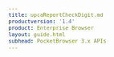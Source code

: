 ```yaml
---
title: upcaReportCheckDigit.md
productversion: '1.4'
product: Enterprise Browser
layout: guide.html
subhead: PocketBrowser 3.x APIs
---
```

﻿<html>
  <head>
    <META http-equiv="Content-Type" content="text/html; charset=utf-8">
    <style>
					body
					{
					font-family:verdana,arial,helvetica;
					font-size:x-small;
					margin:20;
					}
					h1
					{
					font-family:verdana,arial,helvetica;
					font-size:medium;
					font-weight:bold;
					}
					th
					{
					font-family:verdana,arial,helvetica;
					font-size:x-small;
					font-weight:bold;
					text-align:left;
					background-color:#CCCCCC;
					}
					td
					{
					font-family:verdana,arial,helvetica;
					font-size:x-small;
					text-align:left;
					}
					.clsRef
					{
					font-family:verdana,arial,helvetica;
					font-size:small;
					color:#003399;
					font-weight:bold;
					text-align:left;
					}
					.clsSyntax
					{
					font-family:courier;
					font-size:x-small;
					text-align:left;
					background-color:#ffffff;
					}
					.clsSyntaxHeadings
					{
					font-family:verdana,arial,helvetica;
					font-size:x-small;
					font-weight:bold;
					text-align:left;
					color:#000066;
					background-color:#efeff7;
					border-bottom: #c8cdde 1px solid;
					}
					.clsSyntaxCells
					{
					font-family:verdana,arial,helvetica;
					font-size:x-small;
					text-align:left;
					background-color:#f7f7ff;
					border-bottom: #d5d5d3 1px solid;
					}
				</style>
    <title>upcaReportCheckDigit</title><script type="text/javascript" language="Javascript">
					
					function ToggleSpan(SpanId, ImgID)
					{
						var path = '../../Resources/'
					//Toggle the span view on or off
					var Rollup = document.all.item(SpanId);
					var RollupImg = document.all.item(ImgID);
					var ToggleExpand = path + 'ToggleExpand.gif';
					var ToggleCollapse = path + 'ToggleCollapse.gif';
					Rollup.style.display = (Rollup.style.display=='none' ? 'block' : 'none');
					RollupImg.src = (Rollup.style.display=='none' ? ToggleExpand : ToggleCollapse);
					}

					function CopyTemplate(sControl)
					{
					//Copy the template values held in the appropriate textarea to clipboard
					if (window.clipboardData)
					{
					window.clipboardData.setData("Text", document.all.item(sControl).value);
					}
					return false;
					}
					
				</script></head>
  <body topmargin="0" leftmargin="0" marginheight="0" marginwidth="0" bgcolor="#ffffff" text="#000000">
    <table width="100%">
      <tr>
        <td valign="middle" width="95%">
          <h1>upcaReportCheckDigit META Tag</h1>
        </td>
        <td width="5%"><img valign="middle" id="imgSymbolLogo" alt="Symbol Inc" src="../../Resources/Logo.gif"></td>
      </tr>
    </table>
    <hr size="1">
    <p>
					The 
					<b>upcaReportCheckDigit</b> META Tag is an action tag used to set the upca ReportCheckDigit property which enables reporting of the bar code check digit(s).</p>
    <p class="clsRef"><nobr><span class="ToggleView" onclick="ToggleSpan('SyntaxSpan', 'imgSyntaxToggle')"><img align="absmiddle" id="imgSyntaxToggle" alt="Syntax Toggle" onmouseover="this.style.cursor='hand'" src="../../Resources/ToggleCollapse.gif&#xA;						">
					Syntax
				</span></nobr></p>
    <div id="SyntaxSpan" style="display:block">
      <blockquote>
        <table class="clsSyntax" cellspacing="1" cellpadding="3" width="95%">
          <tr>
            <th class="clsSyntaxHeadings">upcaReportCheckDigit (META Tag) Syntax
						</th>
          </tr>
          <tr>
            <td class="clsSyntaxCells">
              <p>&lt;META HTTP-Equiv="scanner" content="upcaReportCheckDigit:[parameter]"&gt;</p>
            </td>
          </tr>
        </table>
      </blockquote><br></div>
    <p class="clsRef"><span class="ToggleView" onclick="ToggleSpan('ParametersWSpan', 'imgParametersWToggle')"><img align="absmiddle" id="imgParametersWToggle" alt="ParametersW Toggle" onmouseover="this.style.cursor='hand'" src="../../Resources/ToggleCollapse.gif&#xA;					"></span>
			Parameters
		</p>
    <div id="ParametersWSpan" style="display:block">
      <blockquote>
				Items listed in this section indicate parameters, or attributes which can be set.
				<BR><BR><table class="clsSyntax" cellspacing="1" cellpadding="3" width="95%">
          <col width="20%">
          <col width="20%">
          <col width="38%">
          <col width="22%">
          <tr>
            <th class="clsSyntaxHeadings">Name</th>
            <th class="clsSyntaxHeadings">Possible Values</th>
            <th class="clsSyntaxHeadings">Description</th>
            <th class="clsSyntaxHeadings">
              <table cellspacing="0" cellpadding="0">
                <tr>
                  <td width="85%" class="clsSyntaxHeadings" style="border-bottom-style: none;">Default Value</td>
                </tr>
              </table>
            </th>
          </tr>
          <tr>
            <td valign="top" class="clsSyntaxCells"><b>upcaReportCheckDigit:[Value]
													</b></td>
            <td valign="top" class="clsSyntaxCells">true/false</td>
            <td valign="top" class="clsSyntaxCells">Enables/Disables reporting of the check digit.</td>
            <td valign="top" class="clsSyntaxCells">Device specific</td>
          </tr>
        </table>
        <table cellspacing="1" cellpadding="3" width="95%">
          <col width="78%">
          <col width="8%">
          <col width="1%">
          <col width="5%">
          <col width="1%">
          <col width="5%">
          <col width="2%">
          <tr align="right">
            <td></td>
            <td valign="bottom" style="border-bottom-style: none;font-weight:normal;font-size:xx-small;"><nobr><b>Copy parameters template to clipboard:</b></nobr></td>
            <td></td>
            <td valign="bottom" style="border-bottom-style: none;font-weight:normal;font-size:xx-small;"><nobr><img id="imgCopyDefaultsW" alt="Copy META Tag template to clipboard" onclick="CopyTemplate('txtMETATemplateW')" onmouseover="this.style.cursor='hand'" src="../../Resources/CopyDefaults.gif">
									META Tags
								</nobr></td>
            <td></td>
            <td valign="middle" style="border-bottom-style: none;font-weight:normal;font-size:xx-small;"><nobr><img id="imgCopyDefaultsW" alt="Copy Javascript template to clipboard" onclick="CopyTemplate('txtJavascriptTemplateW')" onmouseover="this.style.cursor='hand'" src="../../Resources/CopyDefaults.gif">
									Javascript
								</nobr></td>
            <td></td>
          </tr>
        </table>
        <div style="display:none"><textarea id="txtMETATemplateW">&lt;!-- 
The upcaReportCheckDigit META Tag is an action tag used to set the upca ReportCheckDigit property which enables reporting of the bar code check digit(s).
--&gt;

&lt;!-- &lt;META HTTP-Equiv="Scanner" Content="upcaReportCheckDigit:[Value]"&gt; --&gt;      &lt;!-- Enables/Disables reporting of the check digit. --&gt;</textarea></div>
        <div style="display:none"><textarea id="txtJavascriptTemplateW">&lt;script&gt;
   /*
   The upcaReportCheckDigit META Tag is an action tag used to set the upca ReportCheckDigit property which enables reporting of the bar code check digit(s).
   */

   function doupcaReportCheckDigitInit()
   {
      var objGeneric = new ActiveXObject("PocketBrowser.Generic");

      //objGeneric.InvokeMETAFunction('Scanner', 'upcaReportCheckDigit:[Value]');      /* Enables/Disables reporting of the check digit. */

   }
&lt;/script&gt;</textarea></div>
      </blockquote><br></div>
    <p class="clsRef"><span class="ToggleView" onclick="ToggleSpan('ExamplesSpan', 'imgExamplesToggle')"><img align="absmiddle" id="imgExamplesToggle" alt="Examples Toggle" onmouseover="this.style.cursor='hand'" src="../../Resources/ToggleCollapse.gif"></span>
			Examples
		</p>
    <div id="ExamplesSpan" style="display:block">
      <blockquote>
        <p>The following example enables the scanner to read only upca labels with the ReportCheckDigit property set:</p>
        <table class="clsSyntax" cellspacing="1" cellpadding="3" width="95%">
          <tr>
            <td>
              <pre class="clsSyntaxCells">
&lt;META HTTP-Equiv="scanner" Content="upca:enabled"&gt;
&lt;META HTTP-Equiv="scanner" Content="upcaReportCheckDigit:true"&gt;
&lt;META HTTP-Equiv="scanner" Content="enabled"&gt;
</pre>
            </td>
          </tr>
        </table>
        <table cellspacing="1" cellpadding="3" width="95%">
          <col width="85%">
          <col width="15%">
          <tr align="right">
            <td></td>
            <td valign="bottom" style="border-bottom-style: none;font-weight:normal;font-size:xx-small;"><nobr><img id="imgCopyDefaults" alt="Copy example to clipboard" onmouseover="this.style.cursor='hand'" src="../../Resources/CopyDefaults.gif" onclick="CopyTemplate('ID0EJB');">
									Copy example to clipboard
								</nobr></td>
          </tr>
        </table>
        <div id="Examples" style="display:none"><textarea id="ID0EJB">&lt;!-- 
The following example enables the scanner to read only upca labels with the ReportCheckDigit property set:
--&gt;

&lt;META HTTP-Equiv="scanner" Content="upca:enabled"&gt;
&lt;META HTTP-Equiv="scanner" Content="upcaReportCheckDigit:true"&gt;
&lt;META HTTP-Equiv="scanner" Content="enabled"&gt;
</textarea></div>
        <p>The following example enables the scanner to read only upca labels with the ReportCheckDigit property set:</p>
        <table class="clsSyntax" cellspacing="1" cellpadding="3" width="95%">
          <tr>
            <td>
              <pre class="clsSyntaxCells">
&lt;META HTTP-Equiv="scanner" Content="upca:enabled;upcaReportCheckDigit:true;enabled"&gt;
</pre>
            </td>
          </tr>
        </table>
        <table cellspacing="1" cellpadding="3" width="95%">
          <col width="85%">
          <col width="15%">
          <tr align="right">
            <td></td>
            <td valign="bottom" style="border-bottom-style: none;font-weight:normal;font-size:xx-small;"><nobr><img id="imgCopyDefaults" alt="Copy example to clipboard" onmouseover="this.style.cursor='hand'" src="../../Resources/CopyDefaults.gif" onclick="CopyTemplate('ID0EQB');">
									Copy example to clipboard
								</nobr></td>
          </tr>
        </table>
        <div id="Examples" style="display:none"><textarea id="ID0EQB">&lt;!-- 
The following example enables the scanner to read only upca labels with the ReportCheckDigit property set:
--&gt;

&lt;META HTTP-Equiv="scanner" Content="upca:enabled;upcaReportCheckDigit:true;enabled"&gt;
</textarea></div>
        <p>The following example enables the scanner to read only upca labels with the ReportCheckDigit property set:</p>
        <table class="clsSyntax" cellspacing="1" cellpadding="3" width="95%">
          <tr>
            <td>
              <pre class="clsSyntaxCells">
&lt;META HTTP-Equiv="scanner-upca" Content="enabled"&gt;
&lt;META HTTP-Equiv="scanner-upcaReportCheckDigit" Content="true"&gt;
&lt;META HTTP-Equiv="scanner-enabled" Content="SCN1"&gt;
</pre>
            </td>
          </tr>
        </table>
        <table cellspacing="1" cellpadding="3" width="95%">
          <col width="85%">
          <col width="15%">
          <tr align="right">
            <td></td>
            <td valign="bottom" style="border-bottom-style: none;font-weight:normal;font-size:xx-small;"><nobr><img id="imgCopyDefaults" alt="Copy example to clipboard" onmouseover="this.style.cursor='hand'" src="../../Resources/CopyDefaults.gif" onclick="CopyTemplate('ID0EXB');">
									Copy example to clipboard
								</nobr></td>
          </tr>
        </table>
        <div id="Examples" style="display:none"><textarea id="ID0EXB">&lt;!-- 
The following example enables the scanner to read only upca labels with the ReportCheckDigit property set:
--&gt;

&lt;META HTTP-Equiv="scanner-upca" Content="enabled"&gt;
&lt;META HTTP-Equiv="scanner-upcaReportCheckDigit" Content="true"&gt;
&lt;META HTTP-Equiv="scanner-enabled" Content="SCN1"&gt;
</textarea></div>
      </blockquote>
    </div>
    <p class="clsRef"><span class="ToggleView" onclick="ToggleSpan('InfoSpan', 'imgInfoToggle')"><img align="absmiddle" id="imgInfoToggle" alt="Info Toggle" onmouseover="this.style.cursor='hand'" src="../../Resources/ToggleCollapse.gif"></span>
			Additional Information
		</p>
    <div id="InfoSpan" style="display:block">
      <blockquote>
        <table>
          <tr>
            <th>Supported Platforms</th>
            <td>Windows CE, Windows Mobile, Windows Mobile SE</td>
          </tr>
          <tr>
            <th>Persistence</th>
            <td>This tag is persistent.</td>
          </tr>
          <tr>
            <th>Min. Requirements</th>
            <td>Scanner or Imager module and device supports upca.</td>
          </tr>
        </table>
      </blockquote><br></div>
    <div id="DefaultParamsSpan" style="display:none">
      <pre><textarea id="DefaultParameters"></textarea></pre>
    </div>
    <p class="clsRef"><span class="ToggleView" onclick="ToggleSpan('AlsoSpan', 'imgAlsoToggle')"><img align="absmiddle" id="imgAlsoToggle" alt="Also Toggle" onmouseover="this.style.cursor='hand'" src="../../Resources/ToggleCollapse.gif"></span>
			See Also
		</p>
    <div id="AlsoSpan" style="display:block">
      <BLOCKQUOTE><a href="../Scanner.html&#xA;						">Scanner</a> <a href="upca.html&#xA;						">upca</a> </BLOCKQUOTE><br></div>
    <hr size="1">
    <div align="right">© 2016 Symbol Technologies, Inc. All rights reserved.</div>
  </body>
</html>

